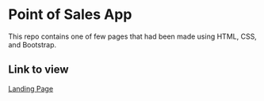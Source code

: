 # Point of Sales App

This repo contains one of few pages that had been made using HTML, CSS, and Bootstrap.  

## Link to view

[Landing Page](https://vigorous-engelbart-3d6a54.netlify.app)
